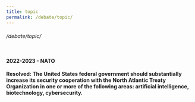 ```yaml
---
title: topic
permalink: /debate/topic/
---
```

###### /debate/topic/<br><br>
#### 2022-2023 - NATO<br>

**Resolved: The United States federal government should substantially increase its security cooperation with the North Atlantic Treaty Organization in one or more of the following areas: artificial intelligence, biotechnology, cybersecurity.** <br>
